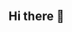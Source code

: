## Hi there 👋

<!--
**CSturley/CSturley** is a ✨ _special_ ✨ repository because its `README.md` (this file) appears on your GitHub profile.

Here are some ideas to get you started:

- 🔭 I’m currently working on incidence of kidney disease after a heart attack 
- 🌱 I’m currently learning advanced survival analysis
- 👯 I’m looking to collaborate on projects investigating geographic variation in health 
- 🤔 I’m looking for help with Github
- 💬 Ask me about spatial methods
- 📫 How to reach me: c.e.sturley@leeds.ac.uk
- 😄 Pronouns: she/her
- ⚡ Fun fact: I'm half Welsh
-->
